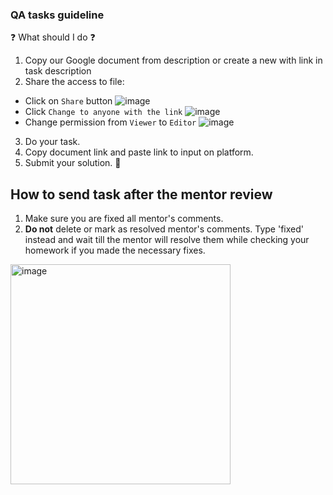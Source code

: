 ### QA tasks guideline

❓ What should I do ❓

1. Copy our Google document from description or create a new with link in task description
2. Share the access to file:
  - Click on `Share` button ![image](https://user-images.githubusercontent.com/46418908/116707408-5095f600-a9d7-11eb-8133-9f4caa8c32f7.png)
  - Click `Change to anyone with the link` ![image](https://user-images.githubusercontent.com/46418908/116706789-ae760e00-a9d6-11eb-8c0f-2230e45b5f75.png)
  - Change permission from `Viewer` to `Editor` ![image](https://user-images.githubusercontent.com/46418908/116707096-f6953080-a9d6-11eb-8737-ff462affae9d.png)
3. Do your task.
4. Copy document link and paste link to input on platform.
5. Submit your solution. 🚀

## How to send task after the mentor review

1. Make sure you are fixed all mentor's comments.
1. **Do not** delete or mark as resolved mentor's comments. Type 'fixed' instead and wait till the mentor will resolve them while checking your homework if you made the necessary fixes.
<img width="352" alt="image" src="https://user-images.githubusercontent.com/77388860/205937058-0cd740da-c5a9-4a1c-9d2e-349533438653.png">
